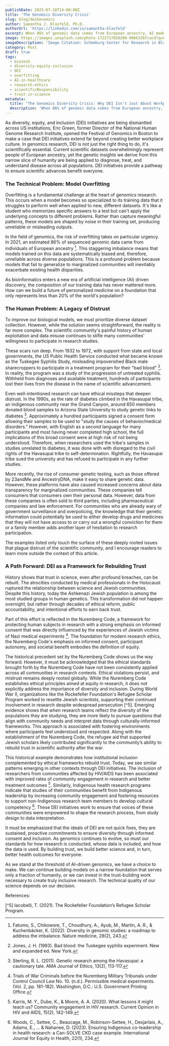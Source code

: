 ```yaml
---
publishDate: 2025-07-18T14:00:00Z
title: 'The Genomics Diversity Crisis'
slug: blog/deiGenomics
author: Samantha J. Klasfeld, Ph.D.
authorUrl: 'https://linkedin.com/in/samantha-klasfeld'
excerpt: When 86% of genomic data comes from European ancestry, AI models built on this data will inevitably fail marginalized communities.
image: https://images.unsplash.com/photo-1722717820200-9666326fcacd?q=80&w=934&auto=format&fit=crop&ixlib=rb-4.1.0&ixid=M3wxMjA3fDB8MHxwaG90by1wYWdlfHx8fGVufDB8fHx8fA%3D%3D
imageDescription: 'Image Citation: Schomburg Center for Research in Black Culture, Art and Artifacts Division, The New York Public Library. (1934). Aspects of Negro Life Retrieved from (https://digitalcollections.nypl.org/items/634c59a4-6f99-3618-e040-e00a180633b0)'
category: Post
draft: true
tags:
  - biotech
  - diversity-equity-inclusion
  - DEI
  - overfitting
  - AI-in-healthcare
  - research-ethics
  - scientificResponsibility
  - trust-in-science
metadata:
  title: "The Genomics Diversity Crisis: Why DEI Isn't Just About Workplace Culture"
  description: 'When 86% of genomic data comes from European ancestry, AI models built on this data will inevitably fail marginalized communities.'
---
```


As diversity, equity, and inclusion (DEI) initiatives are being dismantled across US institutions, Eric Green, former Director of the National Human Genome Research Institute, opened the Festival of Genomics in Boston to make a case that DEI initiatives extend far beyond creating better workplace culture. In genomics research, DEI is not just the right thing to do, it's scientifically essential. Current scientific datasets overwhelmingly represent people of European ancestry, yet the genetic insights we derive from this narrow slice of humanity are being applied to diagnose, treat, and understand disease across all populations. DEI initiatives provide a pathway to ensure scientific advances benefit everyone.

### The Technical Problem: Model Overfitting

Overfitting is a fundamental challenge at the heart of genomics research. This occurs when a model becomes so specialized to its training data that it struggles to perform well when applied to new, different datasets. It's like a student who memorizes specific answers to a test but can't apply the underlying concepts to different problems. Rather than capture meaningful patterns, these models are shaped by noise in their training set, producing unreliable or misleading outputs.

In the field of genomics, the risk of overfitting takes on particular urgency. In 2021, an estimated 86% of sequenced genomic data came from individuals of European ancestry [^1]. This staggering imbalance means that models trained on this data are systematically biased and, therefore, unreliable across diverse populations. This is a profound problem because models that fail to generalize to marginalized communities will inevitably exacerbate existing health disparities.

As bioinformatics enters a new era of artificial intelligence (AI) driven discovery, the composition of our training data has never mattered more. How can we build a future of personalized medicine on a foundation that only represents less than 20% of the world's population?

### The Human Problem: A Legacy of Distrust

To improve our biological models, we must prioritize diverse dataset collection. However, while the solution seems straightforward, the reality is far more complex. The scientific community's painful history of human exploitation and data misuse continues to stifle many communities' willingness to participate in research studies.

These scars run deep. From 1932 to 1972, with support from state and local governments, the US Public Health Service conducted what became known as the Tuskegee Syphilis Study, misleading impoverished Black male sharecroppers to participate in a treatment program for their "bad blood" [^2]. In reality, the program was a study of the progression of untreated syphilis. Withheld from diagnoses and available treatment, hundreds of participants lost their lives from the disease in the name of scientific advancement.

Even well-intentioned research can have ethical missteps that deepen distrust. In the 1990s, as the rate of diabetes climbed in the Havasupai tribe, an indigenous community near the Grand Canyon, around 650 members donated blood samples to Arizona State University to study genetic links to diabetes [^3]. Approximately a hundred participants signed a consent form allowing their samples to be used to "study the causes of behavior/medical disorders." However, with English as a second language for many participants and most having never completed high school, the full implications of this broad consent were at high risk of not being understood. Therefore, when researchers used the tribe's samples in studies unrelated to diabetes, it was done with with disregard to the civil rights of the Havasupai tribe to self-determination. Rightfully, the Havasupai tribe sued the university and has refused to participate in any further studies.

More recently, the rise of consumer genetic testing, such as those offered by 23andMe and AncestryDNA, make it easy to share genetic data. However, these platforms have also caused increased concerns about data transparency for marginalized communities. These companies tell consumers that consumers own their personal data. However, data from these companies is often sold to third parties, including pharmaceutical companies and law enforcement. For communities who are already wary of government surveillance and overpolicing, the knowledge that their genetic information could potentially be used to either develop drugs and medicines that they will not have access to or carry out a wrongful conviction for them or a family member adds another layer of hesitation to research participation.

The examples listed only touch the surface of these deeply rooted issues that plague distrust of the scientific community, and I encourage readers to learn more outside the context of this article.

### A Path Forward: DEI as a Framework for Rebuilding Trust

History shows that trust in science, even after profound breaches, can be rebuilt. The atrocities conducted by medical professionals in the Holocaust ruptured the relationship between science and Jewish communities. Despite this history, today the Ashkenazi Jewish population is among the most studied groups in human genetics. This transformation did not happen overnight, but rather through decades of ethical reform, public accountability, and intentional efforts to earn back trust.

Part of this effort is reflected in the Nuremberg Code, a framework for protecting human subjects in research with a strong emphasis on informed consent that was directly influenced by the experiences of Jewish victims of Nazi medical experiments [^4]. The foundation for modern research ethics, the Nuremberg Code's emphasis on informed consent, participant autonomy, and societal benefit embodies the definition of equity.

The historical precedent set by the Nuremberg Code shows us the way forward. However, it must be acknowledged that the ethical standards brought forth by the Nuremberg Code have not been consistently applied across all communities in research contexts. Ethical violations persist, and mistrust remains deeply rooted globally. While the Nuremberg Code establishes ethical principles aimed at equity in research, it does not explicitly address the importance of diversity and inclusion. During World War II, organizations like the Rockefeller Foundation's Refugee Scholar Program worked to resettle Jewish scientists, supporting their continued involvement in research despite widespread persecution [^5]. Emerging evidence shows that when research teams reflect the diversity of the populations they are studying, they are more likely to pursue questions that align with community needs and interpret data through culturally-informed frameworks. This approach is associated with fostering environments where participants feel understood and respected. Along with the establishment of the Nuremberg Code, the refugee aid that supported Jewish scholars likely contributed significantly to the community’s ability to rebuild trust in scientific authority after the war.

This historical example demonstrates how institutional inclusion complemented by ethical frameworks rebuild trust. Today, we see similar patterns emerging in other contexts through DEI initiatives. The inclusion of researchers from communities affected by HIV/AIDS has been associated with improved rates of community engagement in research and better treatment outcomes [^6]. Similarly, Indigenous health research programs indicate that studies of their communities benefit from Indigenous leadership by increasing community engagement and fostering resources to support non-Indigenous research team members to develop cultural competency [^7]. These DEI initiatives work to ensure that voices of these communities were empowered to shape the research process, from study design to data interpretation.

It must be emphasized that the ideals of DEI are not quick fixes, they are sustained, proactive commitments to ensure diversity through informed consent and inclusion. As genomics continues to evolve, so must our standards for how research is conducted, whose data is included, and how the data is used. By building trust, we build better science and, in turn, better health outcomes for everyone.

As we stand at the threshold of AI-driven genomics, we have a choice to make. We can continue building models on a narrow foundation that serves only a fraction of humanity, or we can invest in the trust-building work necessary to create truly inclusive research. The technical quality of our science depends on our decision.

References:

[^1]: Fatumo, S., Chikowore, T., Choudhury, A., Ayub, M., Martin, A. R., & Kuchenbäcker, K. (2022). Diversity in genomic studies: a roadmap to address the imbalance. Nature medicine, 28(2), 243.

[^2]: Jones, J. H. (1993). Bad blood: the Tuskegee syphilis experiment. New and expanded ed. New York.

[^3]: Sterling, R. L. (2011). Genetic research among the Havasupai: a cautionary tale. AMA Journal of Ethics, 13(2), 113-117.

[^4]: Trials of War Criminals before the Nuremberg Military Tribunals under Control Council Law No. 10. (n.d.). Permissible medical experiments. (Vol. 2, pp. 181-182). Washington, D.C.: U.S. Government Printing Office.

[^5] Iacobelli, T. (2021). The Rockefeller Foundation’s Refugee Scholar Program.

[^6]: Karris, M. Y., Dube, K., & Moore, A. A. (2020). What lessons it might teach us? Community engagement in HIV research. Current Opinion in HIV and AIDS, 15(2), 142-149.

[^7]: Woods, C., Settee, C., Beaucage, M., Robinson-Settee, H., Desjarlais, A., Adams, E., ... & Nahanee, D. (2023). Ensuring Indigenous co-leadership in health research: a Can-SOLVE CKD case example. International Journal for Equity in Health, 22(1), 234.
